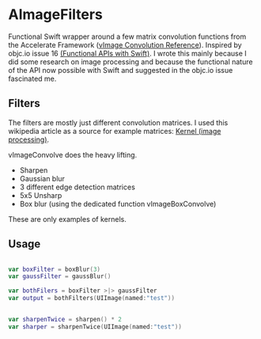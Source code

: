 # AImageFilters

Functional Swift wrapper around a few matrix convolution functions from the Accelerate Framework ([vImage Convolution Reference](https://developer.apple.com/library/ios/documentation/Performance/Reference/vImage_convolution/index.html#//apple_ref/doc/uid/TP40005489)). Inspired by objc.io issue 16 [(Functional APIs with Swift)](http://www.objc.io/issue-16/functional-swift-apis.html). I wrote this mainly because I did some research on image processing and because the functional nature of the API now possible with Swift and suggested in the objc.io issue fascinated me.

## Filters

The filters are mostly just different convolution matrices. I used this wikipedia article as a source for example matrices: [Kernel (image processing)](http://en.wikipedia.org/wiki/Kernel_(image_processing)).

vImageConvolve does the heavy lifting.

* Sharpen
* Gaussian blur
* 3 different edge detection matrices
* 5x5 Unsharp
* Box blur (using the dedicated function vImageBoxConvolve)

These are only examples of kernels.

## Usage

```swift

var boxFilter = boxBlur(3)
var gaussFilter = gaussBlur()

var bothFilers = boxFilter >|> gaussFilter
var output = bothFilters(UIImage(named:"test"))


var sharpenTwice = sharpen() * 2
var sharper = sharpenTwice(UIImage(named:"test"))

```
